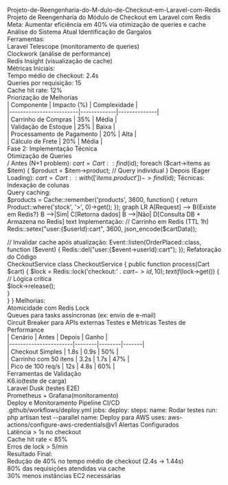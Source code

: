  Projeto-de-Reengenharia-do-M-dulo-de-Checkout-em-Laravel-com-Redis
Projeto de Reengenharia do Módulo de Checkout em Laravel com Redis   Meta: Aumentar eficiência em 40% via otimização de queries e cache 
 Análise do Sistema Atual 
Identificação de Gargalos  
 Ferramentas:  
   Laravel Telescope (monitoramento de queries)  
   Clockwork (análise de performance)  
   Redis Insight (visualização de cache)  
 Métricas Iniciais:  
  Tempo médio de checkout: 2.4s  
   Queries por requisição: 15  
   Cache hit rate: 12%  
 Priorização de Melhorias  
| Componente              | Impacto (%) | Complexidade |  
|-------------------------|-------------|--------------|  
| Carrinho de Compras      | 35%         | Média        |  
| Validação de Estoque     | 25%         | Baixa        |  
| Processamento de Pagamento | 20%       | Alta         |  
| Cálculo de Frete         | 20%         | Média        |  
Fase 2: Implementação Técnica  
 Otimização de Queries  
/ Antes (N+1 problem):
$cart = Cart::find($id);
foreach ($cart->items as $item) {
$product = $item->product; // Query individual
}
Depois (Eager Loading):
$cart = Cart::with(['items.product'])->find($id);
Técnicas: 
 Indexação de colunas   
Query caching:  
$products = Cache::remember('products', 3600, function() {
return Product::where('stock', '>', 0)->get();
});
graph LR
A[Request] --> B{Existe em Redis?}
B -->|Sim| C[Retorna dados]
B -->|Não| D[Consulta DB + Armazena no Redis]
text
Implementação:  
// Carrinho em Redis (TTL 1h)
Redis::setex("user:{$userId}:cart", 3600, json_encode($cartData));

// Invalidar cache após atualização:
Event::listen(OrderPlaced::class, function ($event) {
Redis::del("user:{$event->userId}:cart");
});
 Refatoração do Código  
CheckoutService
class CheckoutService {
public function process(Cart $cart) {
$lock = Redis::lock('checkout:' . $cart->id, 10);
text
    if ($lock->get()) {  
        // Lógica crítica  
        $lock->release();  
    }  
}
}
Melhorias:  
 Atomicidade com Redis Lock  
  Queues para tasks assíncronas (ex: envio de e-mail)  
  Circuit Breaker para APIs externas 
Testes e Métricas
Testes de Performance  
| Cenário               | Antes  | Depois | Ganho |  
|-----------------------|--------|--------|-------|  
| Checkout Simples      | 1.8s   | 0.9s   | 50%   |  
| Carrinho com 50 itens | 3.2s   | 1.7s   | 47%   |  
| Pico de 100 req/s     | 12s    | 4.8s   | 60%   |  
 Ferramentas de Validação  
 K6.io(teste de carga)  
 Laravel Dusk (testes E2E)  
 Prometheus + Grafana(monitoramento)  
  Deploy e Monitoramento 
 Pipeline CI/CD  
.github/workflows/deploy.yml
jobs:
deploy:
steps:
  name: Rodar testes
run: php artisan test --parallel
 name: Deploy para AWS
uses: aws-actions/configure-aws-credentials@v1
 Alertas Configurados  
 Latência > 1s no checkout  
 Cache hit rate < 85%  
 Erros de lock > 5/min  
Resultado Final:  
  Redução de 40% no tempo médio de checkout (2.4s → 1.44s)  
  80% das requisições atendidas via cache  
  30% menos instâncias EC2 necessárias  
